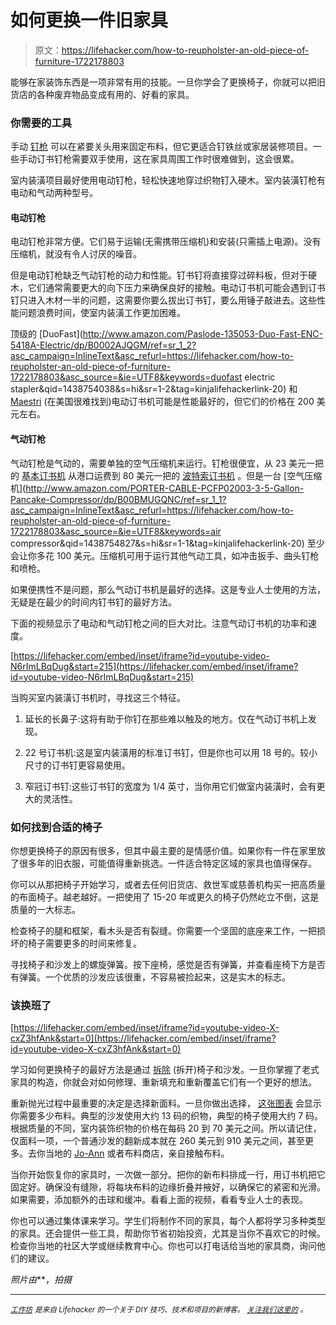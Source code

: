 # 如何更换一件旧家具

> 原文：<https://lifehacker.com/how-to-reupholster-an-old-piece-of-furniture-1722178803>

能够在家装饰东西是一项非常有用的技能。一旦你学会了更换椅子，你就可以把旧货店的各种废弃物品变成有用的、好看的家具。



### 你需要的工具

手动 [钉枪](http://www.amazon.com/Stanley-TR250-SharpShooter-Heavy-Duty-Staple/dp/B000BR2ERO/ref=sr_1_2?asc_campaign=InlineText&asc_refurl=https://lifehacker.com/how-to-reupholster-an-old-piece-of-furniture-1722178803&asc_source=&ie=UTF8&keywords=stapler&qid=1438750196&s=hi&sr=1-2&tag=kinjalifehackerlink-20) 可以在紧要关头用来固定布料，但它更适合钉铁丝或家居装修项目。一些手动订书钉枪需要双手使用，这在家具周围工作时很难做到，这会很累。

室内装潢项目最好使用电动钉枪，轻松快速地穿过织物钉入硬木。室内装潢钉枪有电动和气动两种型号。

#### 电动钉枪

电动钉枪非常方便。它们易于运输(无需携带压缩机)和安装(只需插上电源)。没有压缩机，就没有令人讨厌的噪音。

但是电动钉枪缺乏气动钉枪的动力和性能。钉书钉将直接穿过碎料板，但对于硬木，它们通常需要更大的向下压力来确保良好的接触。电动订书机可能会遇到订书钉只进入木材一半的问题，这需要你要么拔出订书钉，要么用锤子敲进去。这些性能问题浪费时间，使室内装潢工作更加困难。

顶级的 [DuoFast](http://www.amazon.com/Paslode-135053-Duo-Fast-ENC-5418A-Electric/dp/B0002AJQGM/ref=sr_1_2?asc_campaign=InlineText&asc_refurl=https://lifehacker.com/how-to-reupholster-an-old-piece-of-furniture-1722178803&asc_source=&ie=UTF8&keywords=duofast electric stapler&qid=1438754038&s=hi&sr=1-2&tag=kinjalifehackerlink-20) 和 [Maestri](http://www.jamiltonupholstery.co.uk/maestri-me3g-71-series-stapler) (在美国很难找到)电动订书机可能是性能最好的，但它们的价格在 200 美元左右。

#### 气动钉枪

气动钉枪是气动的，需要单独的空气压缩机来运行。钉枪很便宜，从 23 美元一把的 [基本订书机](http://www.harborfreight.com/20-gauge-wide-crown-stapler-68029.html) 从港口运费到 80 美元一把的 [波特索订书机](http://www.amazon.com/Porter-Cable-US58-22-Gauge-C-Crown-Upholstery/dp/B00004SBC3/ref=sr_1_8?asc_campaign=InlineText&asc_refurl=https://lifehacker.com/how-to-reupholster-an-old-piece-of-furniture-1722178803&asc_source=&ie=UTF8&qid=1438754641&refinements=p_n_feature_keywords_two_browse-bin:7069359011&s=power-hand-tools&sr=1-8&tag=kinjalifehackerlink-20) 。但是一台 [空气压缩机](http://www.amazon.com/PORTER-CABLE-PCFP02003-3-5-Gallon-Pancake-Compressor/dp/B00BMUGQNC/ref=sr_1_1?asc_campaign=InlineText&asc_refurl=https://lifehacker.com/how-to-reupholster-an-old-piece-of-furniture-1722178803&asc_source=&ie=UTF8&keywords=air compressor&qid=1438754827&s=hi&sr=1-1&tag=kinjalifehackerlink-20) 至少会让你多花 100 美元。压缩机可用于运行其他气动工具，如冲击扳手、曲头钉枪和喷枪。

如果便携性不是问题，那么气动订书机是最好的选择。这是专业人士使用的方法，无疑是在最少的时间内钉书钉的最好方法。

下面的视频显示了电动和气动钉枪之间的巨大对比。注意气动订书机的功率和速度。

 [https://lifehacker.com/embed/inset/iframe?id=youtube-video-N6rImLBqDug&start=215](https://lifehacker.com/embed/inset/iframe?id=youtube-video-N6rImLBqDug&start=215) 

当购买室内装潢订书机时，寻找这三个特征。

1.  延长的长鼻子:这将有助于你钉在那些难以触及的地方。仅在气动订书机上发现。

2.  22 号订书机:这是室内装潢用的标准订书钉，但是你也可以用 18 号的。较小尺寸的订书钉更容易使用。

3.  窄冠订书钉:这些订书钉的宽度为 1/4 英寸，当你用它们做室内装潢时，会有更大的灵活性。

### 如何找到合适的椅子

你想更换椅子的原因有很多，但其中最主要的是情感价值。如果你有一件在家里放了很多年的旧衣服，可能值得重新挑选。一件适合特定区域的家具也值得保存。

你可以从那把椅子开始学习，或者去任何旧货店、救世军或慈善机构买一把高质量的布面椅子。越老越好。一把使用了 15-20 年或更久的椅子仍然屹立不倒，这是质量的一大标志。

检查椅子的腿和框架，看木头是否有裂缝。你需要一个坚固的底座来工作，一把损坏的椅子需要更多的时间来修复。

寻找椅子和沙发上的螺旋弹簧。按下座椅，感觉是否有弹簧，并查看座椅下方是否有弹簧。一个优质的沙发应该很重，不容易被捡起来，这是实木的标志。

### 该换班了

 [https://lifehacker.com/embed/inset/iframe?id=youtube-video-X-cxZ3hfAnk&start=0](https://lifehacker.com/embed/inset/iframe?id=youtube-video-X-cxZ3hfAnk&start=0) 

学习如何更换椅子的最好方法是通过 [拆除](http://workshop.lifehacker.com/reupholster-a-chair-part-one-the-teardown-1660495228) (拆开)椅子和沙发。一旦你掌握了老式家具的构造，你就会对如何修理、重新填充和重新覆盖它们有一个更好的想法。

重新抛光过程中最重要的决定是选择新面料。一旦你做出选择， [这张图表](http://lifehacker.com/this-chart-shows-you-how-much-fabric-you-need-to-reupho-1686187809#_ga=1.148476340.2077799721.1438185154) 会显示你需要多少布料。典型的沙发使用大约 13 码的织物，典型的椅子使用大约 7 码。根据质量的不同，室内装饰织物的价格在每码 20 到 70 美元之间。所以请记住，仅面料一项，一个普通沙发的翻新成本就在 260 美元到 910 美元之间，甚至更多。去你当地的 [Jo-Ann](http://www.joann.com/fabric/home-decor-fabric/upholstery-fabric/) 或者布料商店，亲自接触布料。

当你开始恢复你的家具时，一次做一部分。把你的新布料排成一行，用订书机把它固定好。确保没有缝隙，将每块布料的边缘折叠并掖好，以确保它的紧密和光滑。如果需要，添加额外的击球和缓冲。看看上面的视频，看看专业人士的表现。

你也可以通过集体课来学习。学生们将制作不同的家具，每个人都将学习多种类型的家具。还会提供一些工具，帮助你节省初始投资，尤其是当你不喜欢它的时候。检查你当地的社区大学或继续教育中心。你也可以打电话给当地的家具商，询问他们的建议。

*照片由*<small></small>**，*拍摄*

* * *

*[<small>*工作坊*</small>](http://workshop.lifehacker.com/) <small>*是来自 Lifehacker 的一个关于 DIY 技巧、技术和项目的新博客。*</small> [<small>*关注我们这里的*</small>](https://twitter.com/WorkshopLH) <small>*。*</small>*
